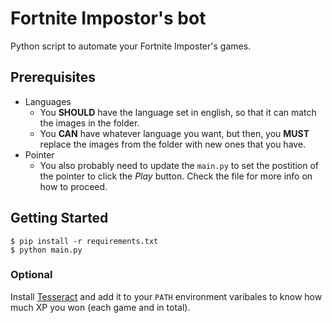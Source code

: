 # Fortnite Impostor's bot

Python script to automate your Fortnite Imposter's games.

## Prerequisites

- Languages
    - You **SHOULD** have the language set in english, so that it can match the images in the folder.
    - You **CAN** have whatever language you want, but then, you **MUST** replace the images from the folder with new ones that you have.
- Pointer
    - You also probably need to update the `main.py` to set the postition of the pointer to click the *Play* button. Check the file for more info on how to proceed.

## Getting Started

```shell
$ pip install -r requirements.txt
$ python main.py
```

### Optional

Install [Tesseract](https://github.com/UB-Mannheim/tesseract/wiki) and add it to your `PATH` environment varibales to know how much XP you won (each game and in total).
